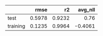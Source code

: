 |          |   rmse |     r2 |   avg_nll |
|:---------|-------:|-------:|----------:|
| test     | 0.5978 | 0.9232 |    0.76   |
| training | 0.1235 | 0.9964 |   -0.4061 |